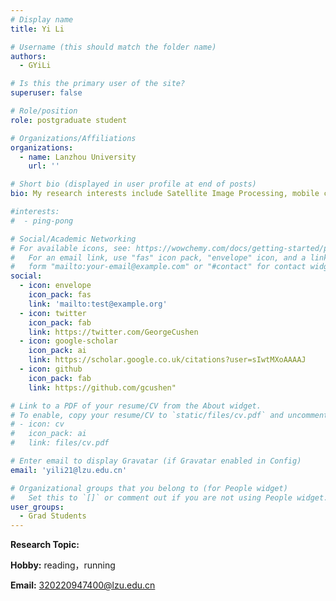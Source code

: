 ```yaml
---
# Display name
title: Yi Li

# Username (this should match the folder name)
authors:
  - GYiLi

# Is this the primary user of the site?
superuser: false

# Role/position
role: postgraduate student

# Organizations/Affiliations
organizations:
  - name: Lanzhou University
    url: ''

# Short bio (displayed in user profile at end of posts)
bio: My research interests include Satellite Image Processing, mobile computing and programmable matter.

#interests:
#  - ping-pong

# Social/Academic Networking
# For available icons, see: https://wowchemy.com/docs/getting-started/page-builder/#icons
#   For an email link, use "fas" icon pack, "envelope" icon, and a link in the
#   form "mailto:your-email@example.com" or "#contact" for contact widget.
social:
  - icon: envelope
    icon_pack: fas
    link: 'mailto:test@example.org'
  - icon: twitter
    icon_pack: fab
    link: https://twitter.com/GeorgeCushen
  - icon: google-scholar
    icon_pack: ai
    link: https://scholar.google.co.uk/citations?user=sIwtMXoAAAAJ
  - icon: github
    icon_pack: fab
    link: https://github.com/gcushen"

# Link to a PDF of your resume/CV from the About widget.
# To enable, copy your resume/CV to `static/files/cv.pdf` and uncomment the lines below.
# - icon: cv
#   icon_pack: ai
#   link: files/cv.pdf

# Enter email to display Gravatar (if Gravatar enabled in Config)
email: 'yili21@lzu.edu.cn'

# Organizational groups that you belong to (for People widget)
#   Set this to `[]` or comment out if you are not using People widget.
user_groups:
  - Grad Students
---
```


**Research Topic:** 

**Hobby:** reading，running

**Email:** 320220947400@lzu.edu.cn